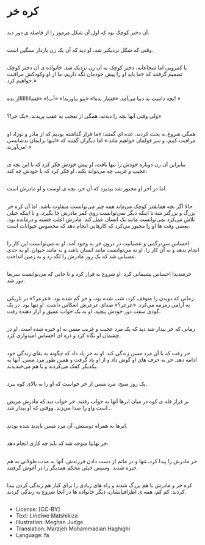 # کره خر

##
آن دختر کوچک بود که اول آن شکل مرموز را از فاصله ی دور دید.

##
وقتی که شکل نزدیکتر شد، او دید که آن یک زن باردار سنگین است.

##
با کمرویی اما شجاعانه، دختر کوچک به آن زن نزدیک شد. خانواده ی آن دختر کوچک تصمیم گرفتند که «ما باید او را پیش خودمان نگه داریم. ما از او وکودکش مراقبت خواهیم کرد.»

##
بچه داشت به دنیا می‌آمد. «فشار بده!» «پتو بیاورید!» «آب!» «فشااااااااار بده! »

##
ولی وقتی آنها بچه را دیدند، همگی از تعجب به عقب پریدند. «یک خر!؟»

##
همگی شروع به بحث کردند. عده ای گفتند: «ما قرار گذاشته بودیم که از مادر و نوزاد او مراقبت کنیم، و سر قولمان خواهیم ماند.» اما دیگران گفتند که «اینها برایمان بدشانسی می‌آورند! »

##
بنابراین آن زن دوباره خودش را تنها یافت. او پیش خودش فکر کرد که با این بچه ی عجیب و غریب چه می‌تواند بکند. او فکر کرد که با خودش چه کند.

##
اما در آخر او مجبور شد بپذیرد که آن خر، بچه ی اوست و او مادرش است.

##
حالا اگر بچه همانقدر کوچک می‌ماند همه چیز می‌توانست متفاوت باشد. اما آن کره خر بزرگ و بزرگتر شد تا اینکه دیگر نمی‌توانست روی کمر مادرش جا بگیرد. و با اینکه خیلی تلاش می‌کرد نمی‌توانست مانند یک انسان عمل کند. مادرش اغلب خسته و درمانده بود. بعضی وقت ها او را مجبور می‌کرد که کارهایی انجام دهد که مخصوص حیوانات است.

##
احساس سردرگمی و عصبانیت در درون خر به وجود آمد. او نه می‌توانست این کار را انجام بدهد و نه آن کار را. او نه می‌توانست مانند انسان باشد و نه مانند حیوان. او به حدی عصبانی شد که یک روز مادرش را لگد زد و به زمین انداخت.

##
خرشدیدا احساس پشیمانی کرد. او شروع به فرار کرد و تا جایی که می‌توانست سریعا دور شد.

##
زمانی که دویدن را متوقف کرد، شب شده بود، و خر گم شده بود. «عرعر؟» در تاریکی به آرامی زمزمه می‌کرد. «عرعر؟» صدای عرعرش انعکاس داشت. او تنها بود. در یک گودی سفت دور خودش پیچید، او به یک خواب عمیق و آزار دهنده رفت.

##
زمانی که خر بیدار شد دید که یک مرد عجیب و غریب مسن به او خیره شده است. او در چشمان او نگاه کرد و ذره ای احساس امیدواری کرد.

##
خر رفت که با آن مرد مسن زندگی کند. او به خر یاد داد که چگونه به بقای زندگی خود ادامه دهد. خر به حرف های او گوش داد و از او یاد گرفت و همین طور مرد مسن. آنها به یکدیگر کمک می‌کردند و با هم می‌خندیدند.

##
یک روز صبح، مرد مسن از خر خواست که او را به بالای کوه ببرد.

##
بر فراز قله ی کوه در میان ابرها آنها به خواب رفتند. خر خواب دید که مادرش مریض است واو را صدا می‌زند. ووقتی که او بیدار شد...

##
ابرها به همراه دوستش، آن مرد مسن ناپدید شده بودند.

##
خر نهایتا متوجه شد که باید چه کاری انجام دهد.

##
خر مادرش را پیدا کرد، تنها و در ماتم از دست دادن فرزندش. آنها به مدت طولانی به هم خیره شدند. وسپس خیلی محکم همدیگر را در آغوش گرفتند.

##
کره خر و مادرش با هم بزرگ شدند و راه های زیادی را برای کنار هم زندگی کردن پیدا کردند. کم کم، همه ی اطرافیانشان، دیگر خانواده ها در آنجا شروع به زندگی کردند.

##
* License: [CC-BY]
* Text: Lindiwe Matshikiza
* Illustration: Meghan Judge
* Translation: Marzieh Mohammadian Haghighi
* Language: fa
